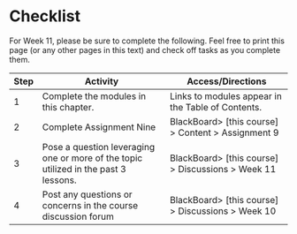 # Checklist

For Week 11, please be sure to complete the following. Feel free to print this page (or any other pages in this text) and check off tasks as you complete them.


| Step | Activity | Access/Directions |
|-----|-----|-----|
| 1 | Complete the modules in this chapter. | Links to modules appear in the Table of Contents.| 
| 2 | Complete Assignment Nine | BlackBoard> [this course] > Content > Assignment 9 |
| 3 | Pose a question leveraging one or more of the topic utilized in the past 3 lessons.| BlackBoard> [this course] > Discussions > Week 11 |
| 4 | Post any questions or concerns in the course discussion forum | BlackBoard> [this course] > Discussions > Week 10 |


